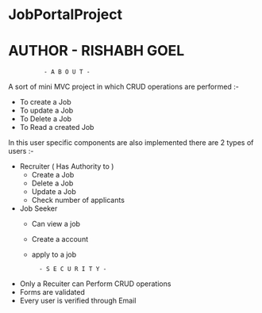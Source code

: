 # JobPortalProject
# AUTHOR - RISHABH GOEL
              - A B O U T -
A sort of mini MVC project in which CRUD operations are performed :-
  * To create a Job
  * To update a Job
  * To Delete a Job
  * To Read a created Job

In this user specific components are also implemented there are 2 types of users :-
  * Recruiter ( Has Authority to )
      -  Create a Job
      -  Delete a Job
      -  Update a Job
      -  Check number of applicants
  * Job Seeker
      - Can view a job
      - Create a account
      - apply to a job

              - S E C U R I T Y -
* Only a Recuiter can Perform CRUD operations
* Forms are validated
* Every user is verified through Email
